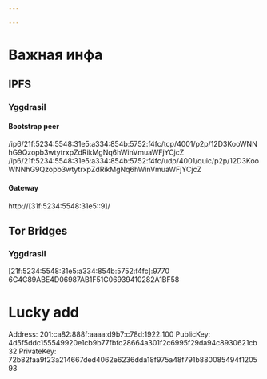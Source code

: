 ```yaml
---

---
```

# Важная инфа
## IPFS
### Yggdrasil
#### Bootstrap peer
/ip6/21f:5234:5548:31e5:a334:854b:5752:f4fc/tcp/4001/p2p/12D3KooWNNhG9Qzopb3wtytrxpZdRikMgNq6hWinVmuaWFjYCjcZ
/ip6/21f:5234:5548:31e5:a334:854b:5752:f4fc/udp/4001/quic/p2p/12D3KooWNNhG9Qzopb3wtytrxpZdRikMgNq6hWinVmuaWFjYCjcZ
#### Gateway
http://[31f:5234:5548:31e5::9]/
## Tor Bridges
### Yggdrasil
[21f:5234:5548:31e5:a334:854b:5752:f4fc]:9770 6C4C89ABE4D06987AB1F51C06939410282A1BF58



# Lucky add
 Address:    201:ca82:888f:aaaa:d9b7:c78d:1922:100
 PublicKey:  4d5f5ddc155549920e1cb9b77fbfc28664a301f2c6995f29da94c8930621cb32
 PrivateKey: 72b82faa9f23a214667ded4062e6236dda18f975a48f791b880085494f120593

 
